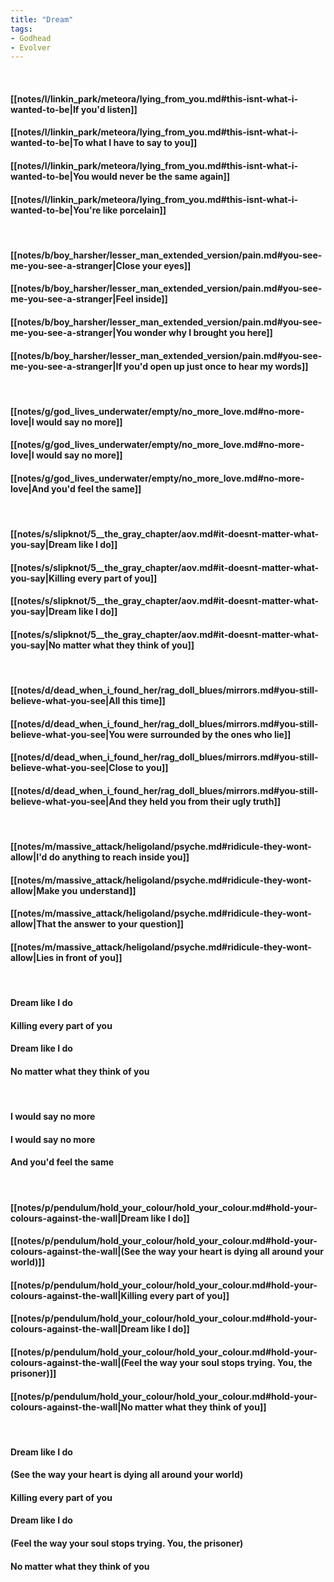 ```yaml
---
title: "Dream"
tags:
- Godhead
- Evolver
---
```

&nbsp;
#### [[notes/l/linkin_park/meteora/lying_from_you.md#this-isnt-what-i-wanted-to-be|If you'd listen]]
#### [[notes/l/linkin_park/meteora/lying_from_you.md#this-isnt-what-i-wanted-to-be|To what I have to say to you]]
#### [[notes/l/linkin_park/meteora/lying_from_you.md#this-isnt-what-i-wanted-to-be|You would never be the same again]]
#### [[notes/l/linkin_park/meteora/lying_from_you.md#this-isnt-what-i-wanted-to-be|You're like porcelain]]
&nbsp;
#### [[notes/b/boy_harsher/lesser_man_extended_version/pain.md#you-see-me-you-see-a-stranger|Close your eyes]]
#### [[notes/b/boy_harsher/lesser_man_extended_version/pain.md#you-see-me-you-see-a-stranger|Feel inside]]
#### [[notes/b/boy_harsher/lesser_man_extended_version/pain.md#you-see-me-you-see-a-stranger|You wonder why I brought you here]]
#### [[notes/b/boy_harsher/lesser_man_extended_version/pain.md#you-see-me-you-see-a-stranger|If you'd open up just once to hear my words]]
&nbsp;
#### [[notes/g/god_lives_underwater/empty/no_more_love.md#no-more-love|I would say no more]]
#### [[notes/g/god_lives_underwater/empty/no_more_love.md#no-more-love|I would say no more]]
#### [[notes/g/god_lives_underwater/empty/no_more_love.md#no-more-love|And you'd feel the same]]
&nbsp;
#### [[notes/s/slipknot/5__the_gray_chapter/aov.md#it-doesnt-matter-what-you-say|Dream like I do]]
#### [[notes/s/slipknot/5__the_gray_chapter/aov.md#it-doesnt-matter-what-you-say|Killing every part of you]]
#### [[notes/s/slipknot/5__the_gray_chapter/aov.md#it-doesnt-matter-what-you-say|Dream like I do]]
#### [[notes/s/slipknot/5__the_gray_chapter/aov.md#it-doesnt-matter-what-you-say|No matter what they think of you]]
&nbsp;
#### [[notes/d/dead_when_i_found_her/rag_doll_blues/mirrors.md#you-still-believe-what-you-see|All this time]]
#### [[notes/d/dead_when_i_found_her/rag_doll_blues/mirrors.md#you-still-believe-what-you-see|You were surrounded by the ones who lie]]
#### [[notes/d/dead_when_i_found_her/rag_doll_blues/mirrors.md#you-still-believe-what-you-see|Close to you]]
#### [[notes/d/dead_when_i_found_her/rag_doll_blues/mirrors.md#you-still-believe-what-you-see|And they held you from their ugly truth]]
&nbsp;
#### [[notes/m/massive_attack/heligoland/psyche.md#ridicule-they-wont-allow|I'd do anything to reach inside you]]
#### [[notes/m/massive_attack/heligoland/psyche.md#ridicule-they-wont-allow|Make you understand]]
#### [[notes/m/massive_attack/heligoland/psyche.md#ridicule-they-wont-allow|That the answer to your question]]
#### [[notes/m/massive_attack/heligoland/psyche.md#ridicule-they-wont-allow|Lies in front of you]]
&nbsp;
#### Dream like I do
#### Killing every part of you
#### Dream like I do
#### No matter what they think of you
&nbsp;
#### I would say no more
#### I would say no more
#### And you'd feel the same
&nbsp;
#### [[notes/p/pendulum/hold_your_colour/hold_your_colour.md#hold-your-colours-against-the-wall|Dream like I do]]
#### [[notes/p/pendulum/hold_your_colour/hold_your_colour.md#hold-your-colours-against-the-wall|(See the way your heart is dying all around your world)]]
#### [[notes/p/pendulum/hold_your_colour/hold_your_colour.md#hold-your-colours-against-the-wall|Killing every part of you]]
#### [[notes/p/pendulum/hold_your_colour/hold_your_colour.md#hold-your-colours-against-the-wall|Dream like I do]]
#### [[notes/p/pendulum/hold_your_colour/hold_your_colour.md#hold-your-colours-against-the-wall|(Feel the way your soul stops trying. You, the prisoner)]]
#### [[notes/p/pendulum/hold_your_colour/hold_your_colour.md#hold-your-colours-against-the-wall|No matter what they think of you]]
&nbsp;
#### Dream like I do
#### (See the way your heart is dying all around your world)
#### Killing every part of you
#### Dream like I do
#### (Feel the way your soul stops trying. You, the prisoner)
#### No matter what they think of you
